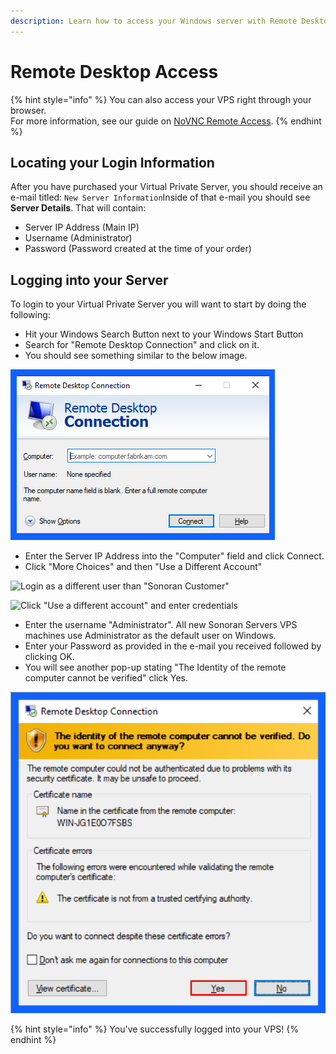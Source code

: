 ```yaml
---
description: Learn how to access your Windows server with Remote Desktop.
---
```


# Remote Desktop Access

{% hint style="info" %}
You can also access your VPS right through your browser.\
For more information, see our guide on [NoVNC Remote Access](../../general/novnc-remote-access.md).
{% endhint %}

## Locating your Login Information

After you have purchased your Virtual Private Server, you should receive an e-mail titled: `New Server Information`Inside of that e-mail you should see **Server Details**. That will contain:

* Server IP Address (Main IP)&#x20;
* Username (Administrator)
* Password (Password created at the time of your order)

## Logging into your Server

To login to your Virtual Private Server you will want to start by doing the following:

* Hit your Windows Search Button next to your Windows Start Button
* Search for "Remote Desktop Connection" and click on it.
* You should see something similar to the below image.

![Remote Desktop Application](<../../../.gitbook/assets/image (96).png>)

* Enter the Server IP Address into the "Computer" field and click Connect.
* Click "More Choices" and then "Use a Different Account"

![Login as a different user than "Sonoran Customer"](<../../../.gitbook/assets/2020-09-17\_14-38-56 (1).png>)

![Click "Use a different account" and enter credentials](../../../.gitbook/assets/2020-09-17\_14-38-56.png)

* Enter the username "Administrator". All new Sonoran Servers VPS machines use Administrator as the default user on Windows.
* Enter your Password as provided in the e-mail you received followed by clicking OK.
* You will see another pop-up stating "The Identity of the remote computer cannot be verified" click Yes.

![Remote Identity Confirmation](<../../../.gitbook/assets/image (130).png>)

{% hint style="info" %}
You've successfully logged into your VPS!
{% endhint %}
